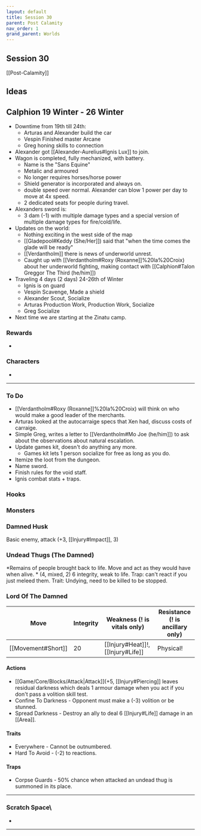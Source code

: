 ```yaml
---
layout: default
title: Session 30
parent: Post Calamity
nav_order: 1
grand_parent: Worlds
---
```

## Session 30
[[Post-Calamity]]

## Ideas

## Calphion 19 Winter - 26 Winter
* Downtime from 19th till 24th:
	* Arturas and Alexander build the car
	* Vespin Finished master Arcane
	* Greg honing skills to connection
* Alexander got [[Alexander-Aurelius#Ignis Lux]] to join. 
* Wagon is completed, fully mechanized, with battery.
	* Name is the "Sans Equine"
	* Metalic and armoured
	* No longer requires horses/horse power
	* Shield generator is incorporated and always on.
	* double speed over normal. Alexander can blow 1 power per day to move at 4x speed.
	* 2 dedicated seats for people during travel.
* Alexanders sword is:
	* 3 dam (-1) with multiple damage types and a special version of multiple damage types for fire/cold/life. 
* Updates on the world:
	* Nothing exciting in the west side of the map
	* [[Gladepool#Keddy (She/Her]]) said that "when the time comes the glade will be ready"
	* [[Verdantholm]] there is news of underworld unrest. 
	* Caught up with [[Verdantholm#Roxy (Roxanne]]%20la%20Croix) about her underworld fighting, making contact with [[Calphion#Talon Greggor The Third (he/him]])
* Traveling 4 days (2 days) 24-26th of Winter
	* Ignis is on guard
	* Vespin Scavenge, Made a shield
	* Alexander Scout, Socialize
	* Arturas Production Work, Production Work, Socialize
	* Greg Socialize
* Next time we are starting at the Zinatu camp.
### Rewards
* 
### Characters
* 
 ---

### To Do

* [[Verdantholm#Roxy (Roxanne]]%20la%20Croix) will think on who would make a good leader of the merchants.
* Arturas looked at the autocarraige specs that Xen had, discuss costs of carraige.
* Simple Greg, writes a letter to [[Verdantholm#Mo Joe (he/him]]) to ask about the observations about natural escalation.
* Update games kit, doesn't do anything any more.
	* Games kit lets 1 person socialize for free as long as you do. 
* Itemize the loot from the dungeon.
* Name sword.
* Finish rules for the void staff. 
* Ignis combat stats + traps.



### Hooks

### Monsters

### Damned Husk
Basic enemy, attack (+3, [[Injury#Impact]], 3)
### Undead Thugs (The Damned)
*Remains of people brought back to life. Move and act as they would have when alive. *
(4, mixed, 2) 6 integrity, weak to life.
Trap: can't react if you just meleed them.
Trait: Undying, need to be killed to be stopped.

### Lord Of The Damned

| Move                              | Integrity | Weakness (! is vitals only)                                   | Resistance (! is ancillary only) |
| --------------------------------- | --------- | ------------------------------------------------------------- | -------------------------------- |
| [[Movement#Short]] | 20        | [[Injury#Heat]]!, [[Injury#Life]] | Physical!                        |

#### Actions
* [[Game/Core/Blocks/Attack|Attack]](+5, [[Injury#Piercing]] leaves residual darkness which deals 1 armour damage when you act if you don't pass a volition skill test.
* Confine To Darkness - Opponent must make a (-3) volition or be stunned.
* Spread Darkness - Destroy an ally to deal 6 [[Injury#Life]] damage in an [[Area]].
#### Traits
* Everywhere - Cannot be outnumbered.
* Hard To Avoid - (-2) to reactions.
#### Traps
* Corpse Guards - 50% chance when attacked an undead thug is summoned in its place.






---

### Scratch Space\
* 







---